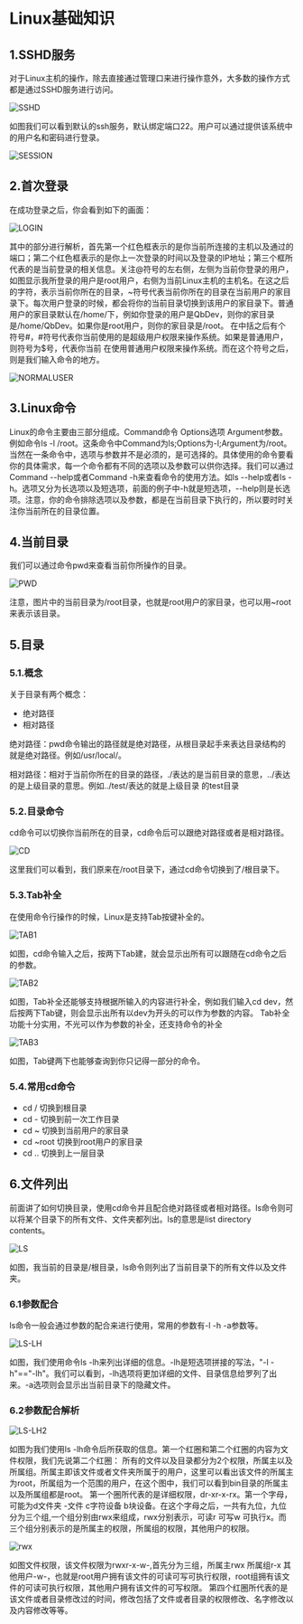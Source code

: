 # Linux基础知识
## 1.SSHD服务
对于Linux主机的操作，除去直接通过管理口来进行操作意外，大多数的操作方式都是通过SSHD服务进行访问。

![SSHD](./pic/sshd.png)

如图我们可以看到默认的ssh服务，默认绑定端口22。用户可以通过提供该系统中的用户名和密码进行登录。

![SESSION](./pic/session.png)
## 2.首次登录
在成功登录之后，你会看到如下的画面：

![LOGIN](./pic/login.png)

其中的部分进行解析，首先第一个红色框表示的是你当前所连接的主机以及通过的端口；第二个红色框表示的是你上一次登录的时间以及登录的IP地址；第三个框所代表的是当前登录的相关信息。关注@符号的左右侧，左侧为当前你登录的用户，如图显示我所登录的用户是root用户，右侧为当前Linux主机的主机名。在这之后的字符，表示当前你所在的目录，~符号代表当前你所在的目录在当前用户的家目录下。每次用户登录的时候，都会将你的当前目录切换到该用户的家目录下。普通用户的家目录默认在/home/下，例如你登录的用户是QbDev，则你的家目录是/home/QbDev。如果你是root用户，则你的家目录是/root。
在中括之后有个符号#，#符号代表你当前使用的是超级用户权限来操作系统。如果是普通用户，则符号为$号，代表你当前
在使用普通用户权限来操作系统。而在这个符号之后，则是我们输入命令的地方。

![NORMALUSER](./pic/normaluser.png)

## 3.Linux命令
  Linux的命令主要由三部分组成。Command命令 Options选项 Argument参数。例如命令ls -l /root。这条命令中Command为ls;Options为-l;Argument为/root。当然在一条命令中，选项与参数并不是必须的，是可选择的。具体使用的命令要看你的具体需求，每一个命令都有不同的选项以及参数可以供你选择。我们可以通过Command --help或者Command -h来查看命令的使用方法。如ls --help或者ls -h。选项又分为长选项以及短选项，前面的例子中-h就是短选项，--help则是长选项。注意，你的命令排除选项以及参数，都是在当前目录下执行的，所以要时时关注你当前所在的目录位置。
## 4.当前目录
  我们可以通过命令pwd来查看当前你所操作的目录。

![PWD](./pic/pwd.png)

  注意，图片中的当前目录为/root目录，也就是root用户的家目录，也可以用~root来表示该目录。
## 5.目录
### 5.1.概念
关于目录有两个概念：
* 绝对路径
* 相对路径

绝对路径：pwd命令输出的路径就是绝对路径，从根目录起手来表达目录结构的就是绝对路径。例如/usr/local/。

相对路径：相对于当前你所在的目录的路径，./表达的是当前目录的意思，../表达的是上级目录的意思。例如../test/表达的就是上级目录
的test目录
### 5.2.目录命令
  cd命令可以切换你当前所在的目录，cd命令后可以跟绝对路径或者是相对路径。

![CD](./pic/cd.png)

  这里我们可以看到，我们原来在/root目录下，通过cd命令切换到了/根目录下。
### 5.3.Tab补全
  在使用命令行操作的时候，Linux是支持Tab按键补全的。

![TAB1](./pic/tab1.png)

  如图，cd命令输入之后，按两下Tab建，就会显示出所有可以跟随在cd命令之后的参数。

![TAB2](./pic/tab2.png)

  如图，Tab补全还能够支持根据所输入的内容进行补全，例如我们输入cd dev，然后按两下Tab键，则会显示出所有以dev为开头的可以作为参数的内容。
  Tab补全功能十分实用，不光可以作为参数的补全，还支持命令的补全

![TAB3](./pic/tab3.png)

  如图，Tab键两下也能够查询到你只记得一部分的命令。

### 5.4.常用cd命令
* cd / 切换到根目录
* cd - 切换到前一次工作目录
* cd ~ 切换到当前用户的家目录
* cd ~root 切换到root用户的家目录
* cd .. 切换到上一层目录

## 6.文件列出
  前面讲了如何切换目录，使用cd命令并且配合绝对路径或者相对路径。ls命令则可以将某个目录下的所有文件、文件夹都列出。ls的意思是list directory contents。

![LS](./pic/list.png)

  如图，我当前的目录是/根目录，ls命令则列出了当前目录下的所有文件以及文件夹。
### 6.1参数配合
  ls命令一般会通过参数的配合来进行使用，常用的参数有-l -h -a参数等。

![LS-LH](./pic/ls-lh.png)

  如图，我们使用命令ls -lh来列出详细的信息。-lh是短选项拼接的写法，"-l -h"=="-lh"。我们可以看到，-lh选项将更加详细的文件、目录信息给罗列了出来。-a选项则会显示出当前目录下的隐藏文件。
### 6.2参数配合解析
![LS-LH2](./pic/ls-lh2.png)

  如图为我们使用ls -lh命令后所获取的信息。第一个红圈和第二个红圈的内容为文件权限，我们先说第二个红圈：
  所有的文件以及目录都分为2个权限，所属主以及所属组。所属主即该文件或者文件夹所属于的用户，这里可以看出该文件的所属主为root，所属组为一个范围的用户，在这个图中，我们可以看到bin目录的所属主以及所属组都是root。
  第一个圈所代表的是详细权限，dr-xr-x-rx。第一个字母，可能为d文件夹 -文件 c字符设备 b块设备。在这个字母之后，一共有九位，九位分为三个组,一个组分别由rwx来组成，rwx分别表示，可读r 可写w 可执行x。而三个组分别表示的是所属主的权限，所属组的权限，其他用户的权限。

![rwx](./pic/rwx.png)

  如图文件权限，该文件权限为rwxr-x-w-,首先分为三组，所属主rwx 所属组r-x 其他用户-w-，也就是root用户拥有该文件的可读可写可执行权限，root组拥有该文件的可读可执行权限，其他用户拥有该文件的可写权限。
  第四个红圈所代表的是该文件或者目录修改过的时间，修改包括了文件或者目录的权限修改、名字修改以及内容修改等等。










